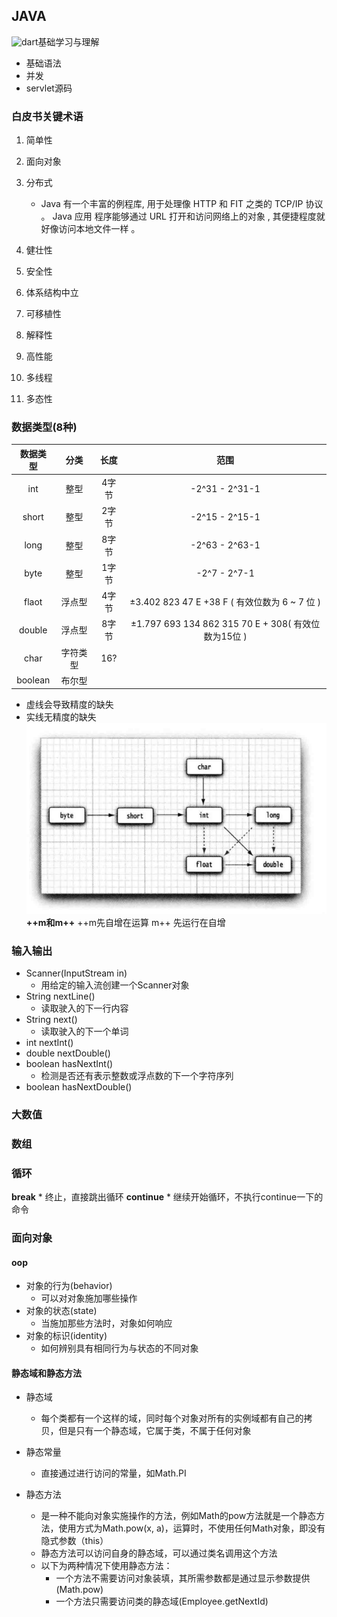 ## JAVA 

![dart](https://github.githubassets.com/images/icons/emoji/unicode/1f3af.png)基础学习与理解

* 基础语法
* 并发
* servlet源码

### 白皮书关键术语
1. 简单性
2. 面向对象
3. 分布式
    * Java 有一个丰富的例程库, 用于处理像 HTTP 和 FIT 之类的 TCP/IP 协议 。 Java 应用
      程序能够通过 URL 打开和访问网络上的对象 , 其便捷程度就好像访问本地文件一样 。
      
4. 健壮性
5. 安全性
6. 体系结构中立
7. 可移植性
8. 解释性
9. 高性能
10. 多线程
11. 多态性

### 数据类型(8种)
|数据类型|分类|长度|范围|
|:----:|:----:|:----:|:----:|
|int|整型|4字节|-2^31 - 2^31-1|
|short|整型|2字节|-2^15 - 2^15-1|
|long|整型|8字节|-2^63 - 2^63-1|
|byte|整型|1字节|-2^7 - 2^7-1|
|flaot|浮点型|4字节|±3.402 823 47 E +38 F ( 有效位数为 6 ~ 7 位 )|
|double|浮点型|8字节|±1.797 693 134 862 315 70 E + 308( 有效位数为15位 )|
|char|字符类型|16?||
|boolean|布尔型|||
* 虚线会导致精度的缺失
* 实线无精度的缺失
![iamge](https://raw.githubusercontent.com/KongWiki/cloudImg/master/java-强制类型转换.png)
**++m和m++**
++m先自增在运算
m++ 先运行在自增

### 输入输出
* Scanner(InputStream in)
    * 用给定的输入流创建一个Scanner对象
* String nextLine()
    * 读取驶入的下一行内容
* String next()
    * 读取驶入的下一个单词
* int nextInt()
* double nextDouble()
* boolean hasNextInt()
    * 检测是否还有表示整数或浮点数的下一个字符序列
* boolean hasNextDouble()

### 大数值

### 数组

### 循环
**break**
    * 终止，直接跳出循环
**continue**
    * 继续开始循环，不执行continue一下的命令
    
### 面向对象
#### oop
* 对象的行为(behavior)
    * 可以对对象施加哪些操作
* 对象的状态(state)
    * 当施加那些方法时，对象如何响应
* 对象的标识(identity)
    * 如何辨别具有相同行为与状态的不同对象

#### 静态域和静态方法
* 静态域
    * 每个类都有一个这样的域，同时每个对象对所有的实例域都有自己的拷贝，但是只有一个静态域，它属于类，不属于任何对象
    
* 静态常量
    * 直接通过进行访问的常量，如Math.PI
    
* 静态方法
    * 是一种不能向对象实施操作的方法，例如Math的pow方法就是一个静态方法，使用方式为Math.pow(x, a)，运算时，不使用任何Math对象，即没有隐式参数（this）
    * 静态方法可以访问自身的静态域，可以通过类名调用这个方法
    * 以下为两种情况下使用静态方法：
        * 一个方法不需要访问对象装填，其所需参数都是通过显示参数提供(Math.pow)
        * 一个方法只需要访问类的静态域(Employee.getNextId)
        
        
